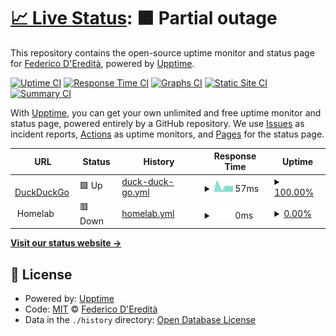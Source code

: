 # [📈 Live Status](https://maxiride.github.io/upptime): <!--live status--> **🟧 Partial outage**

This repository contains the open-source uptime monitor and status page for [Federico D'Eredità](https://maxiride.github.io/upptime), powered by [Upptime](https://github.com/upptime/upptime).

[![Uptime CI](https://github.com/maxiride/upptime/workflows/Uptime%20CI/badge.svg)](https://github.com/maxiride/upptime/actions?query=workflow%3A%22Uptime+CI%22)
[![Response Time CI](https://github.com/maxiride/upptime/workflows/Response%20Time%20CI/badge.svg)](https://github.com/maxiride/upptime/actions?query=workflow%3A%22Response+Time+CI%22)
[![Graphs CI](https://github.com/maxiride/upptime/workflows/Graphs%20CI/badge.svg)](https://github.com/maxiride/upptime/actions?query=workflow%3A%22Graphs+CI%22)
[![Static Site CI](https://github.com/maxiride/upptime/workflows/Static%20Site%20CI/badge.svg)](https://github.com/maxiride/upptime/actions?query=workflow%3A%22Static+Site+CI%22)
[![Summary CI](https://github.com/maxiride/upptime/workflows/Summary%20CI/badge.svg)](https://github.com/maxiride/upptime/actions?query=workflow%3A%22Summary+CI%22)

With [Upptime](https://upptime.js.org), you can get your own unlimited and free uptime monitor and status page, powered entirely by a GitHub repository. We use [Issues](https://github.com/maxiride/upptime/issues) as incident reports, [Actions](https://github.com/maxiride/upptime/actions) as uptime monitors, and [Pages](https://maxiride.github.io/upptime) for the status page.

<!--start: status pages-->
<!-- This summary is generated by Upptime (https://github.com/upptime/upptime) -->
<!-- Do not edit this manually, your changes will be overwritten -->
<!-- prettier-ignore -->
| URL | Status | History | Response Time | Uptime |
| --- | ------ | ------- | ------------- | ------ |
| <img alt="" src="https://favicons.githubusercontent.com/duckduckgo.com" height="13"> [DuckDuckGo](https://duckduckgo.com/) | 🟩 Up | [duck-duck-go.yml](https://github.com/maxiride/upptime/commits/HEAD/history/duck-duck-go.yml) | <details><summary><img alt="Response time graph" src="./graphs/duck-duck-go/response-time-week.png" height="20"> 57ms</summary><br><a href="https://maxiride.github.io/upptime/history/duck-duck-go"><img alt="Response time 84" src="https://img.shields.io/endpoint?url=https%3A%2F%2Fraw.githubusercontent.com%2Fmaxiride%2Fupptime%2FHEAD%2Fapi%2Fduck-duck-go%2Fresponse-time.json"></a><br><a href="https://maxiride.github.io/upptime/history/duck-duck-go"><img alt="24-hour response time 49" src="https://img.shields.io/endpoint?url=https%3A%2F%2Fraw.githubusercontent.com%2Fmaxiride%2Fupptime%2FHEAD%2Fapi%2Fduck-duck-go%2Fresponse-time-day.json"></a><br><a href="https://maxiride.github.io/upptime/history/duck-duck-go"><img alt="7-day response time 57" src="https://img.shields.io/endpoint?url=https%3A%2F%2Fraw.githubusercontent.com%2Fmaxiride%2Fupptime%2FHEAD%2Fapi%2Fduck-duck-go%2Fresponse-time-week.json"></a><br><a href="https://maxiride.github.io/upptime/history/duck-duck-go"><img alt="30-day response time 63" src="https://img.shields.io/endpoint?url=https%3A%2F%2Fraw.githubusercontent.com%2Fmaxiride%2Fupptime%2FHEAD%2Fapi%2Fduck-duck-go%2Fresponse-time-month.json"></a><br><a href="https://maxiride.github.io/upptime/history/duck-duck-go"><img alt="1-year response time 84" src="https://img.shields.io/endpoint?url=https%3A%2F%2Fraw.githubusercontent.com%2Fmaxiride%2Fupptime%2FHEAD%2Fapi%2Fduck-duck-go%2Fresponse-time-year.json"></a></details> | <details><summary><a href="https://maxiride.github.io/upptime/history/duck-duck-go">100.00%</a></summary><a href="https://maxiride.github.io/upptime/history/duck-duck-go"><img alt="All-time uptime 100.00%" src="https://img.shields.io/endpoint?url=https%3A%2F%2Fraw.githubusercontent.com%2Fmaxiride%2Fupptime%2FHEAD%2Fapi%2Fduck-duck-go%2Fuptime.json"></a><br><a href="https://maxiride.github.io/upptime/history/duck-duck-go"><img alt="24-hour uptime 100.00%" src="https://img.shields.io/endpoint?url=https%3A%2F%2Fraw.githubusercontent.com%2Fmaxiride%2Fupptime%2FHEAD%2Fapi%2Fduck-duck-go%2Fuptime-day.json"></a><br><a href="https://maxiride.github.io/upptime/history/duck-duck-go"><img alt="7-day uptime 100.00%" src="https://img.shields.io/endpoint?url=https%3A%2F%2Fraw.githubusercontent.com%2Fmaxiride%2Fupptime%2FHEAD%2Fapi%2Fduck-duck-go%2Fuptime-week.json"></a><br><a href="https://maxiride.github.io/upptime/history/duck-duck-go"><img alt="30-day uptime 100.00%" src="https://img.shields.io/endpoint?url=https%3A%2F%2Fraw.githubusercontent.com%2Fmaxiride%2Fupptime%2FHEAD%2Fapi%2Fduck-duck-go%2Fuptime-month.json"></a><br><a href="https://maxiride.github.io/upptime/history/duck-duck-go"><img alt="1-year uptime 100.00%" src="https://img.shields.io/endpoint?url=https%3A%2F%2Fraw.githubusercontent.com%2Fmaxiride%2Fupptime%2FHEAD%2Fapi%2Fduck-duck-go%2Fuptime-year.json"></a></details>
| <img alt="" src="https://favicons.githubusercontent.com/null" height="13"> Homelab | 🟥 Down | [homelab.yml](https://github.com/maxiride/upptime/commits/HEAD/history/homelab.yml) | <details><summary><img alt="Response time graph" src="./graphs/homelab/response-time-week.png" height="20"> 0ms</summary><br><a href="https://maxiride.github.io/upptime/history/homelab"><img alt="Response time 0" src="https://img.shields.io/endpoint?url=https%3A%2F%2Fraw.githubusercontent.com%2Fmaxiride%2Fupptime%2FHEAD%2Fapi%2Fhomelab%2Fresponse-time.json"></a><br><a href="https://maxiride.github.io/upptime/history/homelab"><img alt="24-hour response time 0" src="https://img.shields.io/endpoint?url=https%3A%2F%2Fraw.githubusercontent.com%2Fmaxiride%2Fupptime%2FHEAD%2Fapi%2Fhomelab%2Fresponse-time-day.json"></a><br><a href="https://maxiride.github.io/upptime/history/homelab"><img alt="7-day response time 0" src="https://img.shields.io/endpoint?url=https%3A%2F%2Fraw.githubusercontent.com%2Fmaxiride%2Fupptime%2FHEAD%2Fapi%2Fhomelab%2Fresponse-time-week.json"></a><br><a href="https://maxiride.github.io/upptime/history/homelab"><img alt="30-day response time 0" src="https://img.shields.io/endpoint?url=https%3A%2F%2Fraw.githubusercontent.com%2Fmaxiride%2Fupptime%2FHEAD%2Fapi%2Fhomelab%2Fresponse-time-month.json"></a><br><a href="https://maxiride.github.io/upptime/history/homelab"><img alt="1-year response time 0" src="https://img.shields.io/endpoint?url=https%3A%2F%2Fraw.githubusercontent.com%2Fmaxiride%2Fupptime%2FHEAD%2Fapi%2Fhomelab%2Fresponse-time-year.json"></a></details> | <details><summary><a href="https://maxiride.github.io/upptime/history/homelab">0.00%</a></summary><a href="https://maxiride.github.io/upptime/history/homelab"><img alt="All-time uptime 0.00%" src="https://img.shields.io/endpoint?url=https%3A%2F%2Fraw.githubusercontent.com%2Fmaxiride%2Fupptime%2FHEAD%2Fapi%2Fhomelab%2Fuptime.json"></a><br><a href="https://maxiride.github.io/upptime/history/homelab"><img alt="24-hour uptime 0.00%" src="https://img.shields.io/endpoint?url=https%3A%2F%2Fraw.githubusercontent.com%2Fmaxiride%2Fupptime%2FHEAD%2Fapi%2Fhomelab%2Fuptime-day.json"></a><br><a href="https://maxiride.github.io/upptime/history/homelab"><img alt="7-day uptime 0.00%" src="https://img.shields.io/endpoint?url=https%3A%2F%2Fraw.githubusercontent.com%2Fmaxiride%2Fupptime%2FHEAD%2Fapi%2Fhomelab%2Fuptime-week.json"></a><br><a href="https://maxiride.github.io/upptime/history/homelab"><img alt="30-day uptime 1.38%" src="https://img.shields.io/endpoint?url=https%3A%2F%2Fraw.githubusercontent.com%2Fmaxiride%2Fupptime%2FHEAD%2Fapi%2Fhomelab%2Fuptime-month.json"></a><br><a href="https://maxiride.github.io/upptime/history/homelab"><img alt="1-year uptime 0.00%" src="https://img.shields.io/endpoint?url=https%3A%2F%2Fraw.githubusercontent.com%2Fmaxiride%2Fupptime%2FHEAD%2Fapi%2Fhomelab%2Fuptime-year.json"></a></details>

<!--end: status pages-->

[**Visit our status website →**](https://maxiride.github.io/upptime)

## 📄 License

- Powered by: [Upptime](https://github.com/upptime/upptime)
- Code: [MIT](./LICENSE) © [Federico D'Eredità](https://maxiride.github.io/upptime)
- Data in the `./history` directory: [Open Database License](https://opendatacommons.org/licenses/odbl/1-0/)
